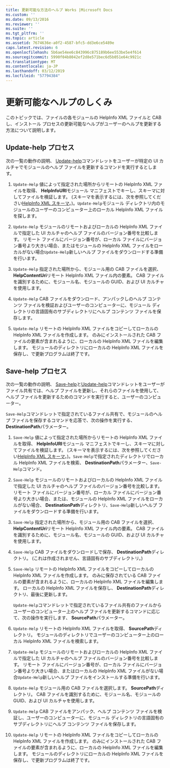 ```yaml
---
title: 更新可能な方法のヘルプ Works |Microsoft Docs
ms.custom: ''
ms.date: 09/13/2016
ms.reviewer: ''
ms.suite: ''
ms.tgt_pltfrm: ''
ms.topic: article
ms.assetid: 7674636e-a0f2-4587-bfc5-dd3e6ce5489e
caps.latest.revision: 6
ms.openlocfilehash: 5b6ae54ee6c843996c875189b6ee553be5e4f614
ms.sourcegitcommit: 5990f04b8042ef2d8e571bec6d5b051e64c9921c
ms.translationtype: MT
ms.contentlocale: ja-JP
ms.lasthandoff: 03/12/2019
ms.locfileid: "57794384"
---
```

# <a name="how-updatable-help-works"></a>更新可能なヘルプのしくみ

このトピックでは、ファイルの各モジュールの HelpInfo XML ファイルと CAB し、インストール プロセスの更新可能なヘルプがユーザーのヘルプを更新する方法について説明します。

## <a name="the-update-help-process"></a>Update-help プロセス

次の一覧の動作の説明、 [Update-help](/powershell/module/Microsoft.PowerShell.Core/Update-Help)コマンドレットをユーザーが特定の UI カルチャでモジュールのヘルプ ファイルを更新するコマンドを実行するとします。

1. `Update-Help` 値によって指定された場所からリモートの HelpInfo XML ファイルを取得、 **HelpInfoURI**モジュール マニフェストでキーし、スキーマに対してファイルを検証します。 (スキーマを表示するには、次を参照してください[HelpInfo XML スキーマ](./helpinfo-xml-schema.md)。)。`Update-Help`モジュール ディレクトリ内のモジュールのユーザーのコンピューター上のローカル HelpInfo XML ファイルを探します。

2. `Update-Help` モジュールのリモートおよびローカルの HelpInfo XML ファイルで指定した UI カルチャのヘルプ ファイルのバージョン番号を比較します。 リモート ファイルにバージョン番号が、ローカル ファイルにバージョン番号より大きい場合、またはモジュールの HelpInfo XML ファイルをローカルがない場合`Update-Help`新しいヘルプ ファイルをダウンロードする準備を行います。

3. `Update-Help` 指定された場所から、モジュール用の CAB ファイルを選択、 **HelpContentUri**リモート HelpInfo XML ファイル内の要素。 CAB ファイルを識別するために、モジュール名、モジュールの GUID、および UI カルチャを使用します。

4. `Update-Help` CAB ファイルをダウンロード、アンパックしのヘルプ コンテンツ ファイルを検証およびユーザーのコンピューターに、モジュール ディレクトリの言語固有のサブディレクトリにヘルプ コンテンツ ファイルを保存します。

5. `Update-Help` リモートの HelpInfo XML ファイルをコピーしてローカルの HelpInfo XML ファイルを作成します。 のみにインストールされた CAB ファイルの要素が含まれるように、ローカルの HelpInfo XML ファイルを編集します。 モジュールのディレクトリにローカルの HelpInfo XML ファイルを保存し、で更新プログラムは終了です。

## <a name="the-save-help-process"></a>Save-help プロセス

次の一覧の動作の説明、 [Save-help](/powershell/module/Microsoft.PowerShell.Core/Save-Help)と[Update-help](/powershell/module/Microsoft.PowerShell.Core/Update-Help)コマンドレットをユーザーがファイル共有では、ヘルプ ファイルを更新し、それらのファイルを使用して、ヘルプ ファイルを更新するためのコマンドを実行すると、ユーザーのコンピューター。

`Save-Help`コマンドレットで指定されているファイル共有で、モジュールのヘルプ ファイルを保存するコマンドを応答で、次の操作を実行する、 **DestinationPath**パラメーター。

1. `Save-Help` 値によって指定された場所からリモートの HelpInfo XML ファイルを取得、 **HelpInfoURI**モジュール マニフェストでキーし、スキーマに対してファイルを検証します。 (スキーマを表示するには、次を参照してください[HelpInfo XML スキーマ](./helpinfo-xml-schema.md)。)。`Save-Help`で指定されたディレクトリでローカル HelpInfo XML ファイルを検索、 **DestinationPath**パラメーター、`Save-Help`コマンド。

2. `Save-Help` モジュールのリモートおよびローカルの HelpInfo XML ファイルで指定した UI カルチャのヘルプ ファイルのバージョン番号を比較します。 リモート ファイルにバージョン番号が、ローカル ファイルにバージョン番号より大きい場合、または、モジュールの HelpInfo XML ファイルをローカルがない場合、 **DestinationPath**ディレクトリ、`Save-Help`新しいヘルプ ファイルをダウンロードする準備を行います。

3. `Save-Help` 指定された場所から、モジュール用の CAB ファイルを選択、 **HelpContentUri**リモート HelpInfo XML ファイル内の要素。 CAB ファイルを識別するために、モジュール名、モジュールの GUID、および UI カルチャを使用します。

4. `Save-Help` CAB ファイルをダウンロードしで保存、 **DestinationPath**ディレクトリ。 (これは作成されません、言語固有のサブディレクトリ。)

5. `Save-Help` リモートの HelpInfo XML ファイルをコピーしてローカルの HelpInfo XML ファイルを作成します。 のみに保存されている CAB ファイルの要素が含まれるように、ローカルの HelpInfo XML ファイルを編集します。 ローカルの HelpInfo XML ファイルを保存し、 **DestinationPath**ディレクトリ、最後に更新します。

   `Update-Help`コマンドレットで指定されているファイル共有のファイルからユーザーのコンピューター上のヘルプ ファイルを更新するコマンドに応じて、次の操作を実行します、 **SourcePath**パラメーター。

1. `Update-Help` リモートの HelpInfo XML ファイルを取得、 **SourcePath**ディレクトリ。 モジュールのディレクトリでユーザーのコンピューター上のローカル HelpInfo XML ファイルを検索します。

2. `Update-Help` モジュールのリモートおよびローカルの HelpInfo XML ファイルで指定した UI カルチャのヘルプ ファイルのバージョン番号を比較します。 リモート ファイルにバージョン番号が、ローカル ファイルにバージョン番号より大きい場合、またはローカルの HelpInfo XML ファイルがない場合`Update-Help`新しいヘルプ ファイルをインストールする準備を行います。

3. `Update-Help` モジュール用の CAB ファイルを選択します。 **SourcePath**ディレクトリ。 CAB ファイルを識別するために、モジュール名、モジュールの GUID、および UI カルチャを使用します。

4. `Update-Help` CAB ファイルをアンパック、ヘルプ コンテンツ ファイルを検証し、ユーザーのコンピューターに、モジュール ディレクトリの言語固有のサブディレクトリにヘルプ コンテンツ ファイルを保存します。

5. `Update-Help` リモートの HelpInfo XML ファイルをコピーしてローカルの HelpInfo XML ファイルを作成します。 のみにインストールされた CAB ファイルの要素が含まれるように、ローカルの HelpInfo XML ファイルを編集します。 モジュールのディレクトリにローカルの HelpInfo XML ファイルを保存し、で更新プログラムは終了です。